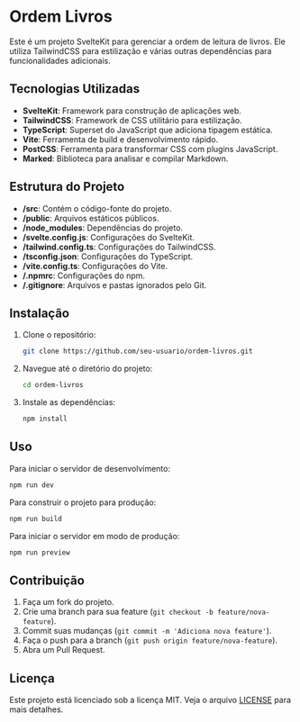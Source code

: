# Ordem Livros

Este é um projeto SvelteKit para gerenciar a ordem de leitura de livros. Ele utiliza TailwindCSS para estilização e várias outras dependências para funcionalidades adicionais.

## Tecnologias Utilizadas

- **SvelteKit**: Framework para construção de aplicações web.
- **TailwindCSS**: Framework de CSS utilitário para estilização.
- **TypeScript**: Superset do JavaScript que adiciona tipagem estática.
- **Vite**: Ferramenta de build e desenvolvimento rápido.
- **PostCSS**: Ferramenta para transformar CSS com plugins JavaScript.
- **Marked**: Biblioteca para analisar e compilar Markdown.

## Estrutura do Projeto

- **/src**: Contém o código-fonte do projeto.
- **/public**: Arquivos estáticos públicos.
- **/node_modules**: Dependências do projeto.
- **/svelte.config.js**: Configurações do SvelteKit.
- **/tailwind.config.ts**: Configurações do TailwindCSS.
- **/tsconfig.json**: Configurações do TypeScript.
- **/vite.config.ts**: Configurações do Vite.
- **/.npmrc**: Configurações do npm.
- **/.gitignore**: Arquivos e pastas ignorados pelo Git.

## Instalação

1. Clone o repositório:
    ```sh
    git clone https://github.com/seu-usuario/ordem-livros.git
    ```
2. Navegue até o diretório do projeto:
    ```sh
    cd ordem-livros
    ```
3. Instale as dependências:
    ```sh
    npm install
    ```

## Uso

Para iniciar o servidor de desenvolvimento:
```sh
npm run dev
```

Para construir o projeto para produção:
```sh
npm run build
```

Para iniciar o servidor em modo de produção:
```sh
npm run preview
```

## Contribuição

1. Faça um fork do projeto.
2. Crie uma branch para sua feature (`git checkout -b feature/nova-feature`).
3. Commit suas mudanças (`git commit -m 'Adiciona nova feature'`).
4. Faça o push para a branch (`git push origin feature/nova-feature`).
5. Abra um Pull Request.

## Licença

Este projeto está licenciado sob a licença MIT. Veja o arquivo [LICENSE](LICENSE) para mais detalhes.
